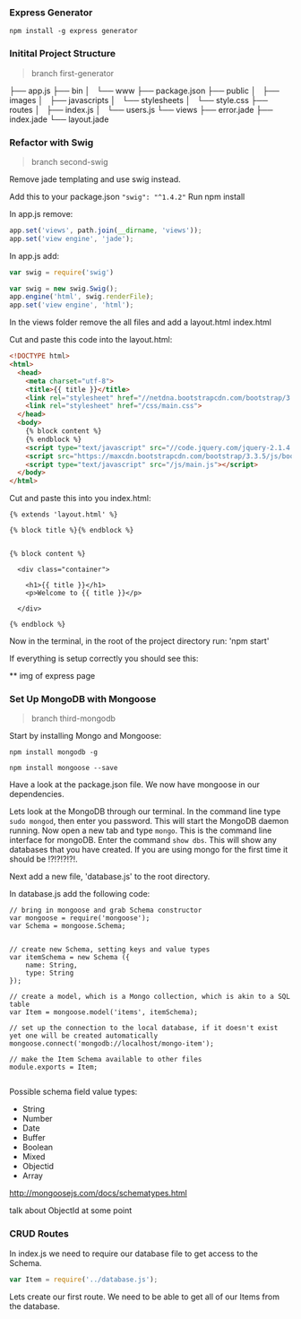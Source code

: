 ### Express Generator

`npm install -g express generator`

### Initital Project Structure 

>branch first-generator


├── app.js
├── bin
│   └── www
├── package.json
├── public
│   ├── images
│   ├── javascripts
│   └── stylesheets
│       └── style.css
├── routes
│   ├── index.js
│   └── users.js
└── views
    ├── error.jade
    ├── index.jade
    └── layout.jade

### Refactor with Swig

> branch second-swig

Remove jade templating and use swig instead.

Add this to your package.json
`"swig": "^1.4.2"`
Run npm install

In app.js remove:

``` javascript
app.set('views', path.join(__dirname, 'views'));
app.set('view engine', 'jade');
```


In app.js add:

```	javascript
var swig = require('swig')

var swig = new swig.Swig();
app.engine('html', swig.renderFile);
app.set('view engine', 'html');
```

In the views folder remove the all files and add a 
		layout.html
		index.html

Cut and paste this code into the layout.html:

``` html
<!DOCTYPE html>
<html>
  <head>
    <meta charset="utf-8">
    <title>{{ title }}</title>
    <link rel="stylesheet" href="//netdna.bootstrapcdn.com/bootstrap/3.3.5/css/bootstrap.min.css">
    <link rel="stylesheet" href="/css/main.css">
  </head>
  <body>
    {% block content %}
    {% endblock %}
    <script type="text/javascript" src="//code.jquery.com/jquery-2.1.4.min.js"></script>
    <script src="https://maxcdn.bootstrapcdn.com/bootstrap/3.3.5/js/bootstrap.min.js"></script>
    <script type="text/javascript" src="/js/main.js"></script>
  </body>
</html>

```

Cut and paste this into you index.html:

```
{% extends 'layout.html' %}

{% block title %}{% endblock %}


{% block content %}

  <div class="container">

    <h1>{{ title }}</h1>
    <p>Welcome to {{ title }}</p>

  </div>

{% endblock %}

```

Now in the terminal, in the root of the project directory run: 
'npm start' 

If everything is setup correctly you should see this:

** img of express page

### Set Up MongoDB with Mongoose

> branch third-mongodb

Start by installing Mongo and Mongoose:

`npm install mongodb -g`

`npm install mongoose --save`

Have a look at the package.json file. We now have mongoose in our dependencies.

Lets look at the MongoDB through our terminal.
In the command line type `sudo mongod`, then  enter you password. This will start the MongoDB daemon running. Now open a new tab and type `mongo`. This is the command line interface for mongoDB. Enter the command `show dbs`. This will show any databases that you have created. If you are using mongo for the first time it should be !?!?!?!?!.


Next add a new file, 'database.js' to the root directory.

In database.js add the following code:

```
// bring in mongoose and grab Schema constructor
var mongoose = require('mongoose');
var Schema = mongoose.Schema;


// create new Schema, setting keys and value types
var itemSchema = new Schema ({
	name: String,
	type: String
});

// create a model, which is a Mongo collection, which is akin to a SQL table
var Item = mongoose.model('items', itemSchema);

// set up the connection to the local database, if it doesn't exist yet one will be created automatically
mongoose.connect('mongodb://localhost/mongo-item');

// make the Item Schema available to other files
module.exports = Item;


```
Possible schema field value types:

* String
* Number
* Date
* Buffer
* Boolean
* Mixed
* Objectid
* Array

http://mongoosejs.com/docs/schematypes.html


talk about ObjectId at some point

### CRUD Routes

In index.js we need to require our database file to get access to the Schema.

``` javascript
var Item = require('../database.js');
```

Lets create our first route. We need to be able to get all of our Items from the database. 

```

```












